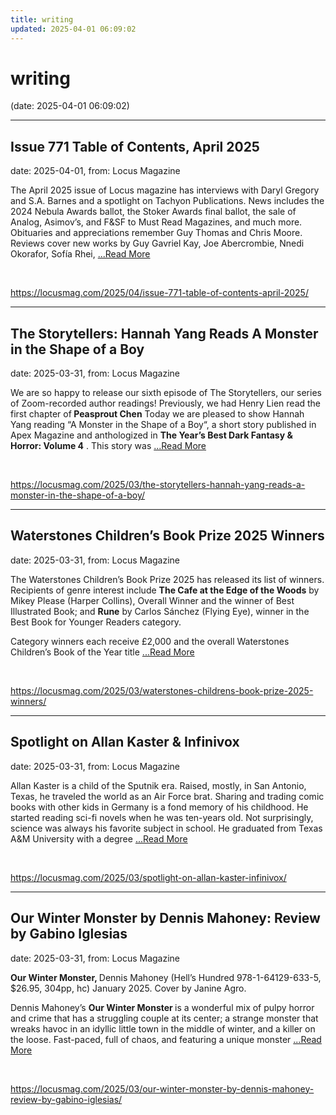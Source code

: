 ```yaml
---
title: writing
updated: 2025-04-01 06:09:02
---
```


# writing

(date: 2025-04-01 06:09:02)

---

## Issue 771 Table of Contents, April 2025

date: 2025-04-01, from: Locus Magazine

<p>The April 2025 issue of Locus magazine has interviews with Daryl Gregory and S.A. Barnes and a spotlight on Tachyon Publications. News includes the 2024 Nebula Awards ballot, the Stoker Awards final ballot, the sale of Analog, Asimov’s, and F&#38;SF to Must Read Magazines, and much more. Obituaries and appreciations remember Guy Thomas and Chris Moore. Reviews cover new works by Guy Gavriel Kay, Joe Abercrombie, Nnedi Okorafor, Sofía Rhei,  <a href="https://locusmag.com/2025/04/issue-771-table-of-contents-april-2025/" class="read-more">...Read More </a></p> 

<br> 

<https://locusmag.com/2025/04/issue-771-table-of-contents-april-2025/>

---

## The Storytellers: Hannah Yang Reads A Monster in the Shape of a Boy

date: 2025-03-31, from: Locus Magazine

<p>We are so happy to release our sixth episode of The Storytellers, our series of Zoom-recorded author readings! Previously, we had Henry Lien read the first chapter of<strong> Peasprout Chen</strong> Today we are pleased to show Hannah Yang reading &#8220;A Monster in the Shape of a Boy&#8220;, a short story published in Apex Magazine and anthologized in <strong>The Year&#8217;s Best Dark Fantasy &#38; Horror: Volume 4</strong> . This story was  <a href="https://locusmag.com/2025/03/the-storytellers-hannah-yang-reads-a-monster-in-the-shape-of-a-boy/" class="read-more">...Read More </a></p> 

<br> 

<https://locusmag.com/2025/03/the-storytellers-hannah-yang-reads-a-monster-in-the-shape-of-a-boy/>

---

## Waterstones Children’s Book Prize 2025 Winners

date: 2025-03-31, from: Locus Magazine

<p></p>
<p>The Waterstones Children&#8217;s Book Prize 2025 has released its list of winners. Recipients of genre interest include <strong>The Cafe at the Edge of the Woods</strong> by Mikey Please (Harper Collins), Overall Winner and the winner of Best Illustrated Book; and <strong>Rune</strong> by Carlos Sánchez (Flying Eye), winner in the Best Book for Younger Readers category.</p>
<p>Category winners each receive £2,000 and the overall Waterstones Children’s Book of the Year title  <a href="https://locusmag.com/2025/03/waterstones-childrens-book-prize-2025-winners/" class="read-more">...Read More </a></p> 

<br> 

<https://locusmag.com/2025/03/waterstones-childrens-book-prize-2025-winners/>

---

## Spotlight on Allan Kaster & Infinivox

date: 2025-03-31, from: Locus Magazine

<p></p>
<p> Allan Kaster is a child of the Sputnik era. Raised, mostly, in San Antonio, Texas, he traveled the world as an Air Force brat. Sharing and trading comic books with other kids in Germany is a fond memory of his childhood. He started reading sci-fi novels when he was ten-years old. Not surprisingly, science was always his favorite subject in school. He graduated from Texas A&#38;M University with a degree  <a href="https://locusmag.com/2025/03/spotlight-on-allan-kaster-infinivox/" class="read-more">...Read More </a></p> 

<br> 

<https://locusmag.com/2025/03/spotlight-on-allan-kaster-infinivox/>

---

## Our Winter Monster by Dennis Mahoney: Review by Gabino Iglesias

date: 2025-03-31, from: Locus Magazine

<p><strong>Our Winter Monster, </strong>Dennis Mahoney (Hell’s Hundred 978-1-64129-633-5, $26.95, 304pp, hc) January 2025. Cover by Janine Agro.</p>
<p>Dennis Mahoney’s <strong>Our Winter Monster </strong>is a wonderful mix of pulpy horror and crime that has a struggling couple at its center; a strange monster that wreaks havoc in an idyllic little town in the middle of winter, and a killer on the loose. Fast-paced, full of chaos, and featuring a unique monster  <a href="https://locusmag.com/2025/03/our-winter-monster-by-dennis-mahoney-review-by-gabino-iglesias/" class="read-more">...Read More </a></p> 

<br> 

<https://locusmag.com/2025/03/our-winter-monster-by-dennis-mahoney-review-by-gabino-iglesias/>

